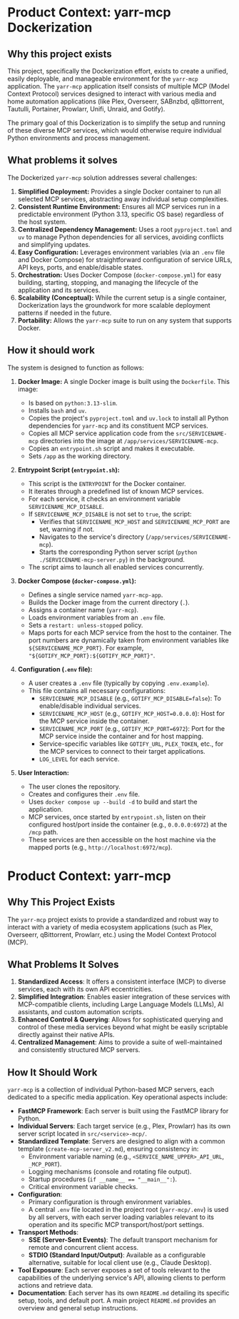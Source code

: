 # Product Context: yarr-mcp Dockerization

## Why this project exists

This project, specifically the Dockerization effort, exists to create a unified, easily deployable, and manageable environment for the `yarr-mcp` application. The `yarr-mcp` application itself consists of multiple MCP (Model Context Protocol) services designed to interact with various media and home automation applications (like Plex, Overseerr, SABnzbd, qBittorrent, Tautulli, Portainer, Prowlarr, Unifi, Unraid, and Gotify).

The primary goal of this Dockerization is to simplify the setup and running of these diverse MCP services, which would otherwise require individual Python environments and process management.

## What problems it solves

The Dockerized `yarr-mcp` solution addresses several challenges:

1.  **Simplified Deployment:** Provides a single Docker container to run all selected MCP services, abstracting away individual setup complexities.
2.  **Consistent Runtime Environment:** Ensures all MCP services run in a predictable environment (Python 3.13, specific OS base) regardless of the host system.
3.  **Centralized Dependency Management:** Uses a root `pyproject.toml` and `uv` to manage Python dependencies for all services, avoiding conflicts and simplifying updates.
4.  **Easy Configuration:** Leverages environment variables (via an `.env` file and Docker Compose) for straightforward configuration of service URLs, API keys, ports, and enable/disable states.
5.  **Orchestration:** Uses Docker Compose (`docker-compose.yml`) for easy building, starting, stopping, and managing the lifecycle of the application and its services.
6.  **Scalability (Conceptual):** While the current setup is a single container, Dockerization lays the groundwork for more scalable deployment patterns if needed in the future.
7.  **Portability:** Allows the `yarr-mcp` suite to run on any system that supports Docker.

## How it should work

The system is designed to function as follows:

1.  **Docker Image:** A single Docker image is built using the `Dockerfile`. This image:
    *   Is based on `python:3.13-slim`.
    *   Installs `bash` and `uv`.
    *   Copies the project's `pyproject.toml` and `uv.lock` to install all Python dependencies for `yarr-mcp` and its constituent MCP services.
    *   Copies all MCP service application code from the `src/SERVICENAME-mcp` directories into the image at `/app/services/SERVICENAME-mcp`.
    *   Copies an `entrypoint.sh` script and makes it executable.
    *   Sets `/app` as the working directory.

2.  **Entrypoint Script (`entrypoint.sh`):**
    *   This script is the `ENTRYPOINT` for the Docker container.
    *   It iterates through a predefined list of known MCP services.
    *   For each service, it checks an environment variable `SERVICENAME_MCP_DISABLE`.
    *   If `SERVICENAME_MCP_DISABLE` is not set to `true`, the script:
        *   Verifies that `SERVICENAME_MCP_HOST` and `SERVICENAME_MCP_PORT` are set, warning if not.
        *   Navigates to the service's directory (`/app/services/SERVICENAME-mcp`).
        *   Starts the corresponding Python server script (`python ./SERVICENAME-mcp-server.py`) in the background.
    *   The script aims to launch all enabled services concurrently.

3.  **Docker Compose (`docker-compose.yml`):**
    *   Defines a single service named `yarr-mcp-app`.
    *   Builds the Docker image from the current directory (`.`).
    *   Assigns a container name (`yarr-mcp`).
    *   Loads environment variables from an `.env` file.
    *   Sets a `restart: unless-stopped` policy.
    *   Maps ports for each MCP service from the host to the container. The port numbers are dynamically taken from environment variables like `${SERVICENAME_MCP_PORT}`. For example, `"${GOTIFY_MCP_PORT}:${GOTIFY_MCP_PORT}"`.

4.  **Configuration (`.env` file):**
    *   A user creates a `.env` file (typically by copying `.env.example`).
    *   This file contains all necessary configurations:
        *   `SERVICENAME_MCP_DISABLE` (e.g., `GOTIFY_MCP_DISABLE=false`): To enable/disable individual services.
        *   `SERVICENAME_MCP_HOST` (e.g., `GOTIFY_MCP_HOST=0.0.0.0`): Host for the MCP service inside the container.
        *   `SERVICENAME_MCP_PORT` (e.g., `GOTIFY_MCP_PORT=6972`): Port for the MCP service inside the container and for host mapping.
        *   Service-specific variables like `GOTIFY_URL`, `PLEX_TOKEN`, etc., for the MCP services to connect to their target applications.
        *   `LOG_LEVEL` for each service.

5.  **User Interaction:**
    *   The user clones the repository.
    *   Creates and configures their `.env` file.
    *   Uses `docker compose up --build -d` to build and start the application.
    *   MCP services, once started by `entrypoint.sh`, listen on their configured host/port inside the container (e.g., `0.0.0.0:6972`) at the `/mcp` path.
    *   These services are then accessible on the host machine via the mapped ports (e.g., `http://localhost:6972/mcp`).

# Product Context: yarr-mcp

## Why This Project Exists

The `yarr-mcp` project exists to provide a standardized and robust way to interact with a variety of media ecosystem applications (such as Plex, Overseerr, qBittorrent, Prowlarr, etc.) using the Model Context Protocol (MCP).

## What Problems It Solves

1.  **Standardized Access**: It offers a consistent interface (MCP) to diverse services, each with its own API eccentricities.
2.  **Simplified Integration**: Enables easier integration of these services with MCP-compatible clients, including Large Language Models (LLMs), AI assistants, and custom automation scripts.
3.  **Enhanced Control & Querying**: Allows for sophisticated querying and control of these media services beyond what might be easily scriptable directly against their native APIs.
4.  **Centralized Management**: Aims to provide a suite of well-maintained and consistently structured MCP servers.

## How It Should Work

`yarr-mcp` is a collection of individual Python-based MCP servers, each dedicated to a specific media application. Key operational aspects include:

*   **FastMCP Framework**: Each server is built using the FastMCP library for Python.
*   **Individual Servers**: Each target service (e.g., Plex, Prowlarr) has its own server script located in `src/<service>-mcp/`.
*   **Standardized Template**: Servers are designed to align with a common template (`create-mcp-server_v2.md`), ensuring consistency in:
    *   Environment variable naming (e.g., `<SERVICE_NAME_UPPER>_API_URL`, `_MCP_PORT`).
    *   Logging mechanisms (console and rotating file output).
    *   Startup procedures (`if __name__ == "__main__":`).
    *   Critical environment variable checks.
*   **Configuration**:
    *   Primary configuration is through environment variables.
    *   A central `.env` file located in the project root (`yarr-mcp/.env`) is used by all servers, with each server loading variables relevant to its operation and its specific MCP transport/host/port settings.
*   **Transport Methods**:
    *   **SSE (Server-Sent Events)**: The default transport mechanism for remote and concurrent client access.
    *   **STDIO (Standard Input/Output)**: Available as a configurable alternative, suitable for local client use (e.g., Claude Desktop).
*   **Tool Exposure**: Each server exposes a set of tools relevant to the capabilities of the underlying service's API, allowing clients to perform actions and retrieve data.
*   **Documentation**: Each server has its own `README.md` detailing its specific setup, tools, and default port. A main project `README.md` provides an overview and general setup instructions.